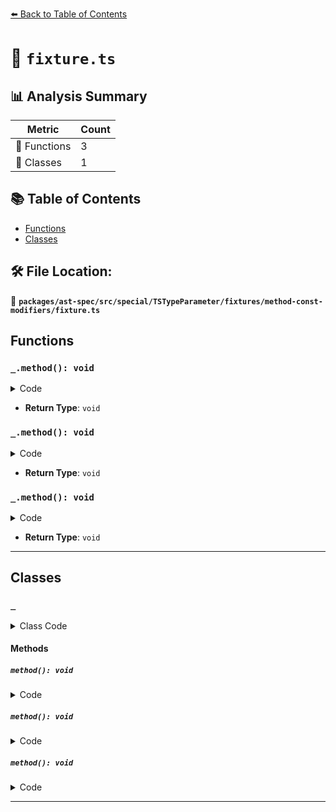 [⬅️ Back to Table of Contents](../../../../../../../index.md)

# 📄 `fixture.ts`

## 📊 Analysis Summary

| Metric | Count |
|--------|-------|
| 🔧 Functions | 3 |
| 🧱 Classes | 1 |

## 📚 Table of Contents

- [Functions](#functions)
- [Classes](#classes)

## 🛠️ File Location:
📂 **`packages/ast-spec/src/special/TSTypeParameter/fixtures/method-const-modifiers/fixture.ts`**

## Functions

### `_.method(): void`

<details><summary>Code</summary>

```ts
method<const T>() {}
```
</details>

- **Return Type**: `void`
### `_.method(): void`

<details><summary>Code</summary>

```ts
method<const T extends U>() {}
```
</details>

- **Return Type**: `void`
### `_.method(): void`

<details><summary>Code</summary>

```ts
method<T, const U>() {}
```
</details>

- **Return Type**: `void`

---

## Classes

### `_`

<details><summary>Class Code</summary>

```ts
class _ {
  method<const T>() {}
  method<const T extends U>() {}
  method<T, const U>() {}
}
```
</details>

#### Methods

##### `method(): void`

<details><summary>Code</summary>

```ts
method<const T>() {}
```
</details>

##### `method(): void`

<details><summary>Code</summary>

```ts
method<const T extends U>() {}
```
</details>

##### `method(): void`

<details><summary>Code</summary>

```ts
method<T, const U>() {}
```
</details>


---